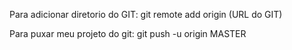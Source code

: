 Para adicionar diretorio do GIT:
	git remote add origin (URL do GIT)

Para puxar meu projeto do git:
	git push -u origin MASTER
